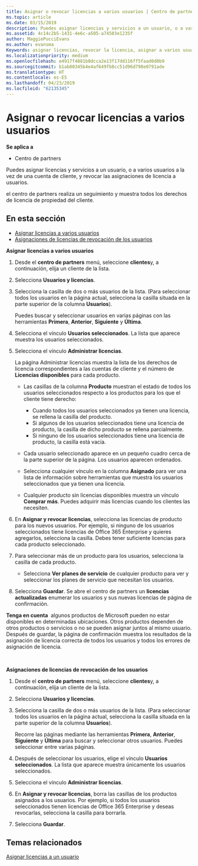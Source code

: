 ```yaml
---
title: Asignar o revocar licencias a varios usuarios | Centro de partners
ms.topic: article
ms.date: 03/15/2019
description: Puedes asignar licencias y servicios a un usuario, o a varios usuarios a la vez de una cuenta de cliente, y revocar las asignaciones de licencia a usuarios.
ms.assetid: 4c14c2b5-1431-4e6c-a505-a74503e1235f
author: MaggiePucciEvans
ms.author: evansma
Keywords: asignar licencias, revocar la licencia, asignar a varios usuarios
ms.localizationpriority: medium
ms.openlocfilehash: e4917f4881b0dcca2e13f17dd116ff5faad0d0b9
ms.sourcegitcommit: b1ab80345b4e4af649fb8cc51d96d798e0791ade
ms.translationtype: HT
ms.contentlocale: es-ES
ms.lasthandoff: 04/23/2019
ms.locfileid: "62135345"
---
```

# <a name="assign-or-revoke-licenses-to-multiple-users"></a>Asignar o revocar licencias a varios usuarios

**Se aplica a**

-  Centro de partners

Puedes asignar licencias y servicios a un usuario, o a varios usuarios a la vez de una cuenta de cliente, y revocar las asignaciones de licencia a usuarios.

el centro de partners realiza un seguimiento y muestra todos los derechos de licencia de propiedad del cliente.

## <a name="in-this-section"></a>En esta sección


-   [Asignar licencias a varios usuarios](#assign-licenses-to-groups)
-   [Asignaciones de licencias de revocación de los usuarios](#revoking-licenses)

<a href="" id="assign-licenses-to-groups"></a>
**Asignar licencias a varios usuarios**

1.  Desde el **centro de partners** menú, seleccione **clientes**y, a continuación, elija un cliente de la lista.
2.  Selecciona **Usuarios y licencias**.
3.  Selecciona la casilla de dos o más usuarios de la lista. (Para seleccionar todos los usuarios en la página actual, selecciona la casilla situada en la parte superior de la columna **Usuarios**).

    Puedes buscar y seleccionar usuarios en varias páginas con las herramientas **Primera**, **Anterior**, **Siguiente** y **Última**.

4.  Selecciona el vínculo **Usuarios seleccionados**. La lista que aparece muestra los usuarios seleccionados.
5.  Selecciona el vínculo **Administrar licencias**.

    La página Administrar licencias muestra la lista de los derechos de licencia correspondientes a las cuentas de cliente y el número de **Licencias disponibles** para cada producto.

    -   Las casillas de la columna **Producto** muestran el estado de todos los usuarios seleccionados respecto a los productos para los que el cliente tiene derecho:

        -   Cuando todos los usuarios seleccionados ya tienen una licencia, se rellena la casilla del producto.
        -   Si algunos de los usuarios seleccionados tiene una licencia de producto, la casilla de dicho producto se rellena parcialmente.
        -   Si ninguno de los usuarios seleccionados tiene una licencia de producto, la casilla está vacía.
    -   Cada usuario seleccionado aparece en un pequeño cuadro cerca de la parte superior de la página. Los usuarios aparecen ordenados.

    -   Selecciona cualquier vínculo en la columna **Asignado** para ver una lista de información sobre herramientas que muestra los usuarios seleccionados que ya tienen una licencia.

    -   Cualquier producto sin licencias disponibles muestra un vínculo **Comprar más**. Puedes adquirir más licencias cuando los clientes las necesiten.

6.  En **Asignar y revocar licencias**, selecciona las licencias de producto para los nuevos usuarios. Por ejemplo, si ninguno de los usuarios seleccionados tiene licencias de Office 365 Enterprise y quieres agregarlos, selecciona la casilla. Debes tener suficiente licencias para cada producto seleccionado.
7.  Para seleccionar más de un producto para los usuarios, selecciona la casilla de cada producto.
    -   Selecciona **Ver planes de servicio** de cualquier producto para ver y seleccionar los planes de servicio que necesitan los usuarios.

8.  Selecciona **Guardar**. Se abre el centro de partners un **licencias actualizadas** enumerar los usuarios y sus nuevas licencias de página de confirmación.

**Tenga en cuenta**  algunos productos de Microsoft pueden no estar disponibles en determinadas ubicaciones. Otros productos dependen de otros productos o servicios o no se pueden asignar juntos al mismo usuario. Después de guardar, la página de confirmación muestra los resultados de la asignación de licencia correcta de todos los usuarios y todos los errores de asignación de licencia.

 

<a href="" id="revoking-licenses"></a>
**Asignaciones de licencias de revocación de los usuarios**

1.  Desde el **centro de partners** menú, seleccione **clientes**y, a continuación, elija un cliente de la lista.
2.  Selecciona **Usuarios y licencias**.
3.  Selecciona la casilla de dos o más usuarios de la lista. (Para seleccionar todos los usuarios en la página actual, selecciona la casilla situada en la parte superior de la columna **Usuarios**).

    Recorre las páginas mediante las herramientas **Primera**, **Anterior**, **Siguiente** y **Última** para buscar y seleccionar otros usuarios. Puedes seleccionar entre varias páginas.

4.  Después de seleccionar los usuarios, elige el vínculo **Usuarios seleccionados**. La lista que aparece muestra únicamente los usuarios seleccionados.
5.  Selecciona el vínculo **Administrar licencias**.
6.  En **Asignar y revocar licencias**, borra las casillas de los productos asignados a los usuarios. Por ejemplo, si todos los usuarios seleccionados tienen licencias de Office 365 Enterprise y deseas revocarlas, selecciona la casilla para borrarla.
7.  Selecciona **Guardar**.

## <a name="related-topics"></a>Temas relacionados


[Asignar licencias a un usuario](assign-licenses-to-users.md)

 

 



